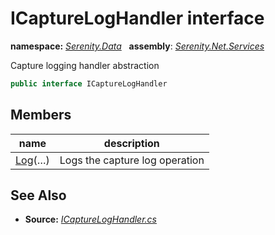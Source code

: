 # ICaptureLogHandler interface
**namespace:** *[Serenity.Data](../README.md#serenity.data-namespace)*   **assembly**: *[Serenity.Net.Services](../README.md)*

Capture logging handler abstraction

```csharp
public interface ICaptureLogHandler
```

## Members

| name | description |
| --- | --- |
| [Log](ICaptureLogHandler/Log.md)(…) | Logs the capture log operation |

## See Also

* **Source:** *[ICaptureLogHandler.cs](https://github.com/serenity-is/Serenity/blob/master/src/Serenity.Net.Services/RequestHandlers/IntegratedFeatures/CaptureLog/ICaptureLogHandler.cs)*